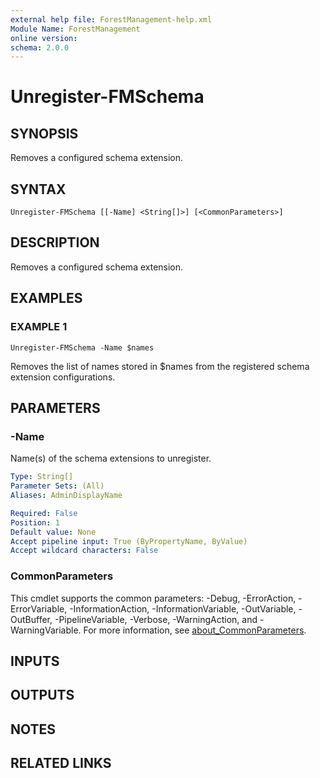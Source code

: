 ```yaml
---
external help file: ForestManagement-help.xml
Module Name: ForestManagement
online version:
schema: 2.0.0
---
```


# Unregister-FMSchema

## SYNOPSIS
Removes a configured schema extension.

## SYNTAX

```
Unregister-FMSchema [[-Name] <String[]>] [<CommonParameters>]
```

## DESCRIPTION
Removes a configured schema extension.

## EXAMPLES

### EXAMPLE 1
```
Unregister-FMSchema -Name $names
```

Removes the list of names stored in $names from the registered schema extension configurations.

## PARAMETERS

### -Name
Name(s) of the schema extensions to unregister.

```yaml
Type: String[]
Parameter Sets: (All)
Aliases: AdminDisplayName

Required: False
Position: 1
Default value: None
Accept pipeline input: True (ByPropertyName, ByValue)
Accept wildcard characters: False
```

### CommonParameters
This cmdlet supports the common parameters: -Debug, -ErrorAction, -ErrorVariable, -InformationAction, -InformationVariable, -OutVariable, -OutBuffer, -PipelineVariable, -Verbose, -WarningAction, and -WarningVariable. For more information, see [about_CommonParameters](http://go.microsoft.com/fwlink/?LinkID=113216).

## INPUTS

## OUTPUTS

## NOTES

## RELATED LINKS
